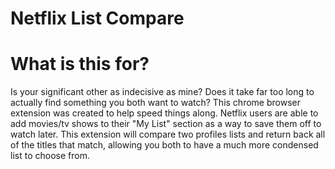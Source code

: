 # Netflix List Compare

# What is this for?
Is your significant other as indecisive as mine?  Does it take far too long to actually find something you both want to watch?  This chrome browser extension was created to help speed things along.  Netflix users are able to add movies/tv shows to their "My List" section as a way to save them off to watch later.  This extension will compare two profiles lists and return back all of the titles that match, allowing you both to have a much more condensed list to choose from.  
